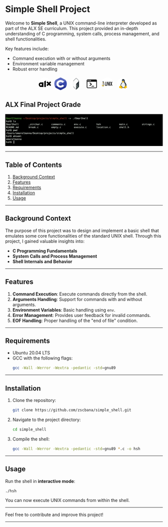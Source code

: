 # Simple Shell Project  

Welcome to **Simple Shell**, a UNIX command-line interpreter developed as part of the ALX SE curriculum. This project provided an in-depth understanding of C programming, system calls, process management, and shell functionalities.  

Key features include:  
- Command execution with or without arguments  
- Environment variable management  
- Robust error handling  

<div style="display: flex; justify-content: center; align-items: center; flex-wrap: wrap;">
  <img src="icons/ALX.png" alt="ALX Icon" style="width: 40px; height: 40px; border-radius: 50%; margin: 5px;">
  <img src="icons/C.png" alt="C Icon" style="width: 40px; height: 40px; border-radius: 50%; margin: 5px;">
  <img src="icons/Shell.png" alt="Shell Icon" style="width: 40px; height: 40px; border-radius: 50%; margin: 5px;">
  <img src="icons/Terminal.png" alt="Terminal Icon" style="width: 40px; height: 40px; border-radius: 50%; margin: 5px;">
  <img src="icons/Unix.png" alt="Unix Icon" style="width: 40px; height: 40px; border-radius: 50%; margin: 5px;">
  <img src="icons/Linux.png" alt="Linux Icon" style="width: 40px; height: 40px; border-radius: 50%; margin: 5px;">
</div>  

## ALX Final Project Grade  
![Project Grade](screenshots/Screen1.png)  

---

## Table of Contents  

1. [Background Context](#background-context)  
2. [Features](#features)  
3. [Requirements](#requirements)  
4. [Installation](#installation)  
5. [Usage](#usage)  

---

## Background Context  

The purpose of this project was to design and implement a basic shell that emulates some core functionalities of the standard UNIX shell. Through this project, I gained valuable insights into:  

- **C Programming Fundamentals**  
- **System Calls and Process Management**  
- **Shell Internals and Behavior**  

---

## Features  

1. **Command Execution**: Execute commands directly from the shell.  
2. **Arguments Handling**: Support for commands with and without arguments.  
3. **Environment Variables**: Basic handling using `env`.  
4. **Error Management**: Provides user feedback for invalid commands.  
5. **EOF Handling**: Proper handling of the "end of file" condition.  

---

## Requirements  

- Ubuntu 20.04 LTS  
- GCC with the following flags:  
  ```bash
  gcc -Wall -Werror -Wextra -pedantic -std=gnu89
  ```  

---

## Installation  

1. Clone the repository:  
   ```bash
   git clone https://github.com/zscbana/simple_shell.git
   ```  

2. Navigate to the project directory:  
   ```bash
   cd simple_shell
   ```  

3. Compile the shell:  
   ```bash
   gcc -Wall -Werror -Wextra -pedantic -std=gnu89 *.c -o hsh
   ```  

---

## Usage  

Run the shell in **interactive mode**:  
```bash
./hsh
```  

You can now execute UNIX commands from within the shell.  

---  

Feel free to contribute and improve this project!  

---